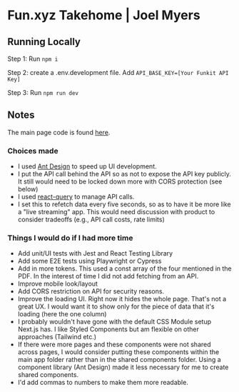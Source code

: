 # Fun.xyz Takehome | Joel Myers

## Running Locally

Step 1: Run `npm i`

Step 2: create a .env.development file. Add `API_BASE_KEY=[Your Funkit API Key]`

Step 3: Run `npm run dev`

## Notes

The main page code is found [here](https://github.com/joeldmyers/fun-xyz-takehome/blob/main/src/app/page.tsx).

### Choices made

- I used [Ant Design](https://ant.design/) to speed up UI development.
- I put the API call behind the API so as not to expose the API key publicly. It still would need to be locked down more with CORS protection (see below)
- I used [react-query](https://tanstack.com/query/latest/docs/framework/react/overview) to manage API calls.
- I set this to refetch data every five seconds, so as to have it be more like a "live streaming" app. This would need discussion with product to consider tradeoffs (e.g., API call costs, rate limits)

### Things I would do if I had more time

- Add unit/UI tests with Jest and React Testing Library
- Add some E2E tests using Playwright or Cypress
- Add in more tokens. This used a const array of the four mentioned in the PDF. In the interest of time I did not add fetching from an API.
- Improve mobile look/layout
- Add CORS restriction on API for security reasons.
- Improve the loading UI. Right now it hides the whole page. That's not a great UX. I would want it to show only for the piece of data that it's loading (here the one column)
- I probably wouldn't have gone with the default CSS Module setup Next.js has. I like Styled Components but am flexible on other approaches (Tailwind etc.)
- If there were more pages and these components were not shared across pages, I would consider putting these components within the main app folder rather than in the shared components folder. Using a component library (Ant Design) made it less necessary for me to create shared components.
- I'd add commas to numbers to make them more readable.
